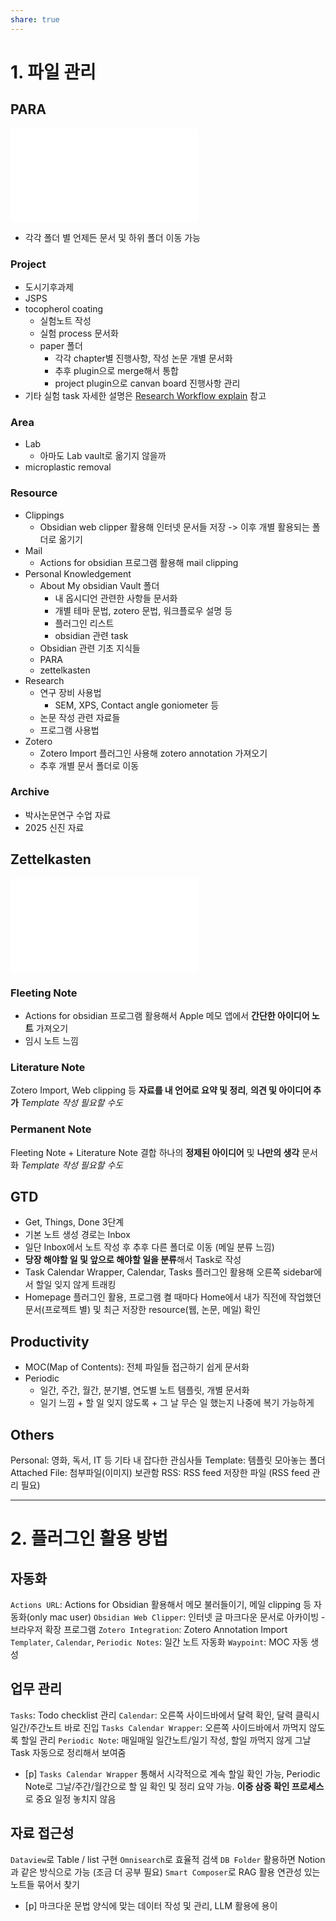 ```yaml
---
share: true
---
```


# 1. 파일 관리
## PARA
![PARA](PARA.md)
- 각각 폴더 별 언제든 문서 및 하위 폴더 이동 가능
### Project
- 도시기후과제
- JSPS
- tocopherol coating
	- 실험노트 작성
	- 실험 process 문서화
	- paper 폴더
		- 각각 chapter별 진행사항, 작성 논문 개별 문서화
		- 추후 plugin으로 merge해서 통합
		- project plugin으로 canvan board 진행사항 관리
- 기타 실험 task
자세한 설명은 [Research Workflow explain](./Research%20Workflow%20explain.md) 참고
### Area
- Lab
	- 아마도 Lab vault로 옮기지 않을까
- microplastic removal
### Resource
- Clippings
	- Obsidian web clipper 활용해 인터넷 문서들 저장 -> 이후 개별 활용되는 폴더로 옮기기
- Mail
	- Actions for obsidian 프로그램 활용해 mail clipping
- Personal Knowledgement
	- About My obsidian Vault 폴더
		- 내 옵시디언 관련한 사항들 문서화
		- 개별 테마 문법, zotero 문법, 워크플로우 설명 등
		- 플러그인 리스트
		- obsidian 관련 task
	- Obsidian 관련 기초 지식들
	- PARA
	- zettelkasten
- Research
	- 연구 장비 사용법
		- SEM, XPS, Contact angle goniometer 등
	- 논문 작성 관련 자료들
	- 프로그램 사용법
- Zotero
	- Zotero Import 플러그인 사용해 zotero annotation 가져오기
	- 추후 개별 문서 폴더로 이동
### Archive
- 박사논문연구 수업 자료
- 2025 신진 자료

## Zettelkasten
![Zettelkasten](Zettelkasten.md)
### Fleeting Note
- Actions for obsidian 프로그램 활용해서 Apple 메모 앱에서 **간단한 아이디어 노트** 가져오기
- 임시 노트 느낌
### Literature Note
Zotero Import, Web clipping 등 **자료를 내 언어로 요약 및 정리**, **의견 및 아이디어 추가**
*Template 작성 필요할 수도*
### Permanent Note
Fleeting Note + Literature Note 결합
하나의 **정제된 아이디어** 및 **나만의 생각** 문서화
*Template 작성 필요할 수도*
## GTD
- Get, Things, Done 3단계
- 기본 노트 생성 경로는 Inbox
- 일단 Inbox에서 노트 작성 후 추후 다른 폴더로 이동 (메일 분류 느낌)
- **당장 해야할 일 및 앞으로 해야할 일을 분류**해서 Task로 작성
- Task Calendar Wrapper, Calendar, Tasks 플러그인 활용해 오른쪽 sidebar에서 할일 잊지 않게 트래킹
- Homepage 플러그인 활용, 프로그램 켤 때마다 Home에서 내가 직전에 작업했던 문서(프로젝트 별) 및 최근 저장한 resource(웹, 논문, 메일) 확인
## Productivity
- MOC(Map of Contents): 전체 파일들 접근하기 쉽게 문서화
- Periodic
	- 일간, 주간, 월간, 분기별, 연도별 노트 템플릿, 개별 문서화
	- 일기 느낌 + 할 일 잊지 않도록 + 그 날 무슨 일 했는지 나중에 복기 가능하게
## Others
Personal: 영화, 독서, IT 등 기타 내 잡다한 관심사들
Template: 템플릿 모아놓는 폴더
Attached File: 첨부파일(이미지) 보관함
RSS: RSS feed 저장한 파일 (RSS feed 관리 필요)

---
# 2. 플러그인 활용 방법
## 자동화
`Actions URL`: Actions for Obsidian 활용해서 메모 불러들이기, 메일 clipping 등 자동화(only mac user)
`Obsidian Web Clipper`: 인터넷 글 마크다운 문서로 아카이빙 - 브라우저 확장 프로그램
`Zotero Integration`: Zotero Annotation Import
`Templater`, `Calendar`, `Periodic Notes`: 일간 노트 자동화
`Waypoint`: MOC 자동 생성

## 업무 관리
`Tasks`: Todo checklist 관리
`Calendar`: 오른쪽 사이드바에서 달력 확인, 달력 클릭시 일간/주간노트 바로 진입
`Tasks Calendar Wrapper`: 오른쪽 사이드바에서 까먹지 않도록 할일 관리
`Periodic Note`: 매일매일 일간노트/일기 작성, 할일 까먹지 않게 그날 Task 자동으로 정리해서 보여줌

- [p] `Tasks Calendar Wrapper` 통해서 시각적으로 계속 할일 확인 가능, Periodic Note로 그날/주간/월간으로 할 일 확인 및 정리 요약 가능. **이중 삼중 확인 프로세스**로 중요 일정 놓치지 않음
## 자료 접근성
`Dataview`로 Table / list 구현
`Omnisearch`로 효율적 검색
`DB Folder` 활용하면 Notion과 같은 방식으로 가능 (조금 더 공부 필요)
`Smart Composer`로 RAG 활용 연관성 있는 노트들 묶어서 찾기

- [p] 마크다운 문법 양식에 맞는 데이터 작성 및 관리, LLM 활용에 용이
